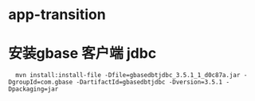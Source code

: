 # app-transition
#  安装gbase 客户端 jdbc
```shell
  mvn install:install-file -Dfile=gbasedbtjdbc_3.5.1_1_d0c87a.jar -DgroupId=com.gbase -DartifactId=gbasedbtjdbc -Dversion=3.5.1 -Dpackaging=jar
```
